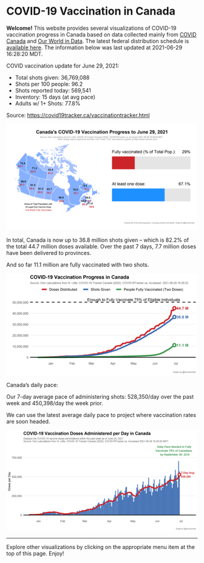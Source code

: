 COVID-19 Vaccination in Canada
==============================

**Welcome!** This website provides several visualizations of COVID-19
vaccination progress in Canada based on data collected mainly from
[COVID Canada](https://covid19tracker.ca/vaccinationtracker.html) and
[Our World in Data](https://ourworldindata.org/covid-vaccinations). The
latest federal distribution schedule is [available
here](https://www.canada.ca/en/public-health/services/diseases/2019-novel-coronavirus-infection/prevention-risks/covid-19-vaccine-treatment/vaccine-rollout.html).
The information below was last updated at 2021-06-29 16:28:20 MDT.

COVID vaccination update for June 29, 2021:

-   Total shots given: 36,769,088
-   Shots per 100 people: 96.2
-   Shots reported today: 569,541
-   Inventory: 15 days (at avg pace)
-   Adults w/ 1+ Shots: 77.8%

Source:
<a href="https://covid19tracker.ca/vaccinationtracker.html" class="uri">https://covid19tracker.ca/vaccinationtracker.html</a>

![](Plots/plot_main.png)

In total, Canada is now up to 36.8 million shots given – which is 82.2%
of the total 44.7 million doses available. Over the past 7 days, 7.7
million doses have been delivered to provinces.

And so far 11.1 million are fully vaccinated with two shots.

![](Plots/plot_total.png)

Canada’s daily pace:

Our 7-day average pace of administering shots: 528,350/day over the past
week and 450,398/day the week prior.

We can use the latest average daily pace to project where vaccination
rates are soon headed.

![](Plots/pace_national.png)

------------------------------------------------------------------------

Explore other visualizations by clicking on the appropriate menu item at
the top of this page. Enjoy!
